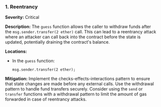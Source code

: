 ### 1. **Reentrancy**

**Severity:**
Critical

**Description:**
The `guess` function allows the caller to withdraw funds after the `msg.sender.transfer(2 ether)` call. This can lead to a reentrancy attack where an attacker can call back into the contract before the state is updated, potentially draining the contract's balance.

**Locations:**

- In the `guess` function:
  ```solidity
  msg.sender.transfer(2 ether);
  ```

**Mitigation:**
Implement the checks-effects-interactions pattern to ensure that state changes are made before any external calls. Use the withdrawal pattern to handle fund transfers securely. Consider using the `send` or `transfer` functions with a withdrawal pattern to limit the amount of gas forwarded in case of reentrancy attacks.